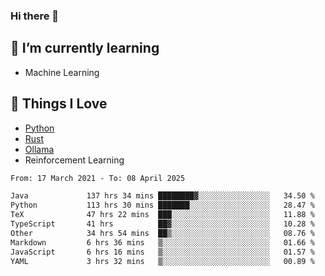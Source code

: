 ### Hi there 👋
<!-- ## About Me -->

## 🌱 I’m currently learning
- Machine Learning

## 🥰 Things I Love
- [Python](https://www.python.org/) 
- [Rust](https://www.rust-lang.org/)
- [Ollama](https://ollama.com)
- Reinforcement Learning

<!--START_SECTION:waka-->

```txt
From: 17 March 2021 - To: 08 April 2025

Java             137 hrs 34 mins ████████▓░░░░░░░░░░░░░░░░   34.50 %
Python           113 hrs 30 mins ███████░░░░░░░░░░░░░░░░░░   28.47 %
TeX              47 hrs 22 mins  ███░░░░░░░░░░░░░░░░░░░░░░   11.88 %
TypeScript       41 hrs          ██▓░░░░░░░░░░░░░░░░░░░░░░   10.28 %
Other            34 hrs 54 mins  ██▒░░░░░░░░░░░░░░░░░░░░░░   08.76 %
Markdown         6 hrs 36 mins   ▒░░░░░░░░░░░░░░░░░░░░░░░░   01.66 %
JavaScript       6 hrs 16 mins   ▒░░░░░░░░░░░░░░░░░░░░░░░░   01.57 %
YAML             3 hrs 32 mins   ▒░░░░░░░░░░░░░░░░░░░░░░░░   00.89 %
```

<!--END_SECTION:waka-->

<!--
**CharlesC03/CharlesC03** is a ✨ _special_ ✨ repository because its `README.md` (this file) appears on your GitHub profile.

Here are some ideas to get you started:

- 🔭 I’m currently working on ...
- 🌱 I’m currently learning ...
- 👯 I’m looking to collaborate on ...
- 🤔 I’m looking for help with ...
- 💬 Ask me about ...
- 📫 How to reach me: ...
- 😄 Pronouns: ...
- ⚡ Fun fact: ...
-->
